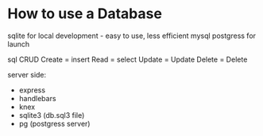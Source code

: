 # How to use a Database

sqlite for local development - easy to use, less efficient 
mysql postgress for launch

sql CRUD
Create = insert
Read = select
Update = Update
Delete = Delete

server side:
- express
- handlebars
- knex
- sqlite3 (db.sql3 file)
- pg (postgress server)

